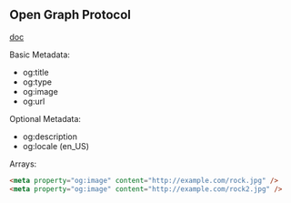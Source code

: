 Open Graph Protocol
-

[doc](http://ogp.me/)

Basic Metadata:
* og:title
* og:type
* og:image
* og:url

Optional Metadata:
* og:description
* og:locale (en_US)

Arrays:

````html
<meta property="og:image" content="http://example.com/rock.jpg" />
<meta property="og:image" content="http://example.com/rock2.jpg" />
````
